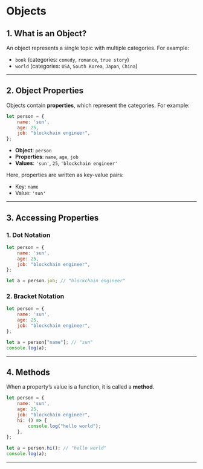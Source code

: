 # Objects

## 1. What is an Object?

An object represents a single topic with multiple categories. For example:
- `book` (categories: `comedy`, `romance`, `true story`)
- `world` (categories: `USA`, `South Korea`, `Japan`, `China`)

---

## 2. Object Properties

Objects contain **properties**, which represent the categories. For example:

```javascript
let person = {
    name: 'sun',
    age: 25,
    job: "blockchain engineer",
};
```

- **Object**: `person`
- **Properties**: `name`, `age`, `job`
- **Values**: `'sun'`, `25`, `'blockchain engineer'`

Here, properties are written as key-value pairs:
- Key: `name`
- Value: `'sun'`

---

## 3. Accessing Properties

### 1. Dot Notation

```javascript
let person = {
    name: 'sun',
    age: 25,
    job: "blockchain engineer",
};

let a = person.job; // "blockchain engineer"
```

### 2. Bracket Notation

```javascript
let person = {
    name: 'sun',
    age: 25,
    job: "blockchain engineer",
};

let a = person["name"]; // "sun"
console.log(a);
```

---

## 4. Methods

When a property’s value is a function, it is called a **method**.

```javascript
let person = {
    name: 'sun',
    age: 25,
    job: "blockchain engineer",
    hi: () => {
        console.log("hello world");
    },
};

let a = person.hi(); // "hello world"
console.log(a);
```

---
